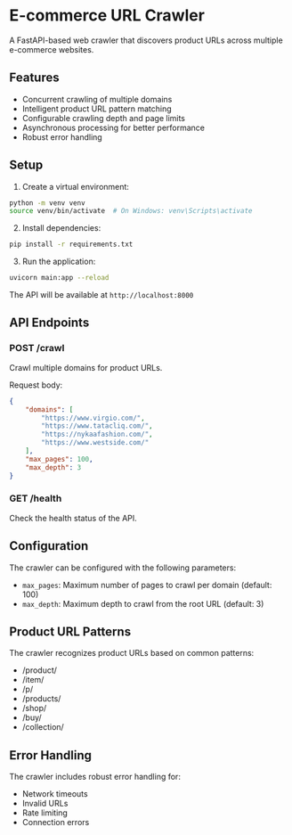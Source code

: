 # E-commerce URL Crawler

A FastAPI-based web crawler that discovers product URLs across multiple e-commerce websites.

## Features

- Concurrent crawling of multiple domains
- Intelligent product URL pattern matching
- Configurable crawling depth and page limits
- Asynchronous processing for better performance
- Robust error handling

## Setup

1. Create a virtual environment:
```bash
python -m venv venv
source venv/bin/activate  # On Windows: venv\Scripts\activate
```

2. Install dependencies:
```bash
pip install -r requirements.txt
```

3. Run the application:
```bash
uvicorn main:app --reload
```

The API will be available at `http://localhost:8000`

## API Endpoints

### POST /crawl
Crawl multiple domains for product URLs.

Request body:
```json
{
    "domains": [
        "https://www.virgio.com/",
        "https://www.tatacliq.com/",
        "https://nykaafashion.com/",
        "https://www.westside.com/"
    ],
    "max_pages": 100,
    "max_depth": 3
}
```

### GET /health
Check the health status of the API.

## Configuration

The crawler can be configured with the following parameters:
- `max_pages`: Maximum number of pages to crawl per domain (default: 100)
- `max_depth`: Maximum depth to crawl from the root URL (default: 3)

## Product URL Patterns

The crawler recognizes product URLs based on common patterns:
- /product/
- /item/
- /p/
- /products/
- /shop/
- /buy/
- /collection/

## Error Handling

The crawler includes robust error handling for:
- Network timeouts
- Invalid URLs
- Rate limiting
- Connection errors 